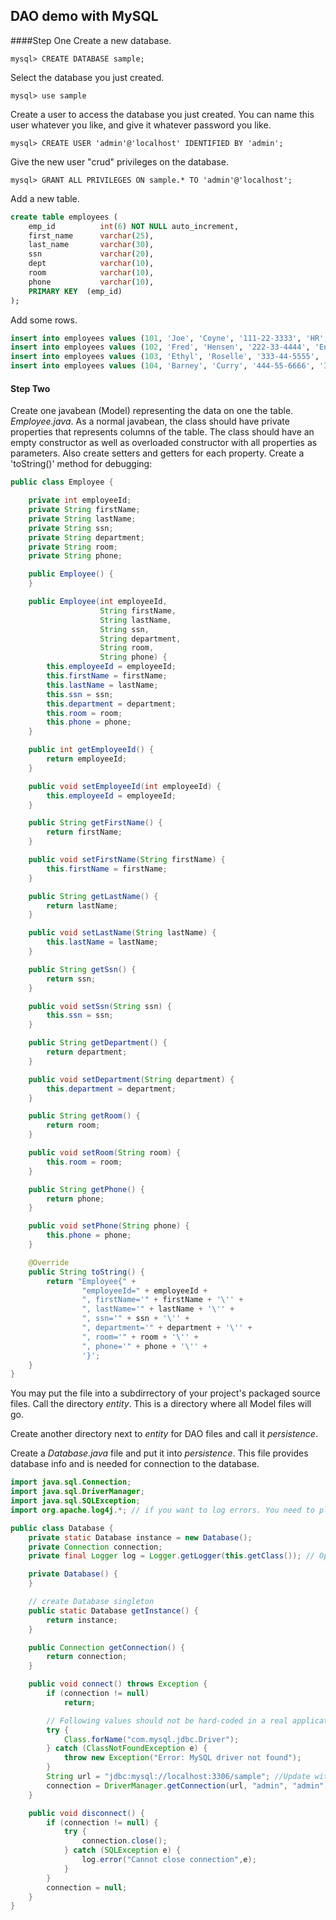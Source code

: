 ## DAO demo with MySQL

####Step One
Create a new database.
```
mysql> CREATE DATABASE sample;
```
Select the database you just created.
```
mysql> use sample
```
Create a user to access the database you just created. 
You can name this user whatever you like, and give it whatever 
password you like.
```
mysql> CREATE USER 'admin'@'localhost' IDENTIFIED BY 'admin';
```
Give the new user "crud" privileges on the database.
```
mysql> GRANT ALL PRIVILEGES ON sample.* TO 'admin'@'localhost';
```
Add a new table.
```sql
create table employees (
    emp_id          int(6) NOT NULL auto_increment,
    first_name      varchar(25),
    last_name       varchar(30),
    ssn             varchar(20),
    dept            varchar(10),
    room            varchar(10),
    phone           varchar(10),
    PRIMARY KEY  (emp_id)
);
```
Add some rows.
```sql
insert into employees values (101, 'Joe', 'Coyne', '111-22-3333', 'HR', '125', '555-3726');
insert into employees values (102, 'Fred', 'Hensen', '222-33-4444', 'Eng', '126', '555-3727');
insert into employees values (103, 'Ethyl', 'Roselle', '333-44-5555', 'Admin', '127', '555-3728');
insert into employees values (104, 'Barney', 'Curry', '444-55-6666', 'IT', '128', '555-3729');
```
#### Step Two
Create one javabean (Model) representing the data on one the table. *Employee.java*. As a normal javabean, the class should have private properties that represents columns of the table. The class should have an empty constructor as well as overloaded constructor with all properties as parameters. Also create setters and getters for each property. Create a 'toString()' method for debugging:
```java
public class Employee {

    private int employeeId;
    private String firstName;
    private String lastName;
    private String ssn;
    private String department;
    private String room;
    private String phone;

    public Employee() {
    }

    public Employee(int employeeId,
                    String firstName,
                    String lastName,
                    String ssn,
                    String department,
                    String room,
                    String phone) {
        this.employeeId = employeeId;
        this.firstName = firstName;
        this.lastName = lastName;
        this.ssn = ssn;
        this.department = department;
        this.room = room;
        this.phone = phone;
    }

    public int getEmployeeId() {
        return employeeId;
    }

    public void setEmployeeId(int employeeId) {
        this.employeeId = employeeId;
    }

    public String getFirstName() {
        return firstName;
    }

    public void setFirstName(String firstName) {
        this.firstName = firstName;
    }

    public String getLastName() {
        return lastName;
    }

    public void setLastName(String lastName) {
        this.lastName = lastName;
    }

    public String getSsn() {
        return ssn;
    }

    public void setSsn(String ssn) {
        this.ssn = ssn;
    }

    public String getDepartment() {
        return department;
    }

    public void setDepartment(String department) {
        this.department = department;
    }

    public String getRoom() {
        return room;
    }

    public void setRoom(String room) {
        this.room = room;
    }

    public String getPhone() {
        return phone;
    }

    public void setPhone(String phone) {
        this.phone = phone;
    }

    @Override
    public String toString() {
        return "Employee{" +
                "employeeId=" + employeeId +
                ", firstName='" + firstName + '\'' +
                ", lastName='" + lastName + '\'' +
                ", ssn='" + ssn + '\'' +
                ", department='" + department + '\'' +
                ", room='" + room + '\'' +
                ", phone='" + phone + '\'' +
                '}';
    }
}
```
You may put the file into a subdirrectory of your project's packaged source files. Call the directory *entity*. This is a directory where all Model files will go.

Create another directory next to *entity* for DAO files and call it *persistence*. 

Create a *Database.java* file and put it into *persistence*. This file provides database info and is needed for connection to the database.
```java
import java.sql.Connection;
import java.sql.DriverManager;
import java.sql.SQLException;
import org.apache.log4j.*; // if you want to log errors. You need to plug in the log4j external library.

public class Database {
    private static Database instance = new Database();
    private Connection connection;
    private final Logger log = Logger.getLogger(this.getClass()); // Optional. use if you need to log errors.

    private Database() {
    }

    // create Database singleton
    public static Database getInstance() {
        return instance;
    }

    public Connection getConnection() {
        return connection;
    }

    public void connect() throws Exception {
        if (connection != null)
            return;

        // Following values should not be hard-coded in a real application.
        try {
            Class.forName("com.mysql.jdbc.Driver");
        } catch (ClassNotFoundException e) {
            throw new Exception("Error: MySQL driver not found");
        }
        String url = "jdbc:mysql://localhost:3306/sample"; //Update with your database connection info
        connection = DriverManager.getConnection(url, "admin", "admin"); //Update with your database connection info
    }

    public void disconnect() {
        if (connection != null) {
            try {
                connection.close();
            } catch (SQLException e) {
                log.error("Cannot close connection",e);
            }
        }
        connection = null;
    }
}
```
